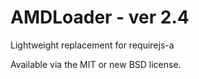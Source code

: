 # AMDLoader - ver 2.4
Lightweight replacement for requirejs-a

Available via the MIT or new BSD license.
